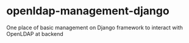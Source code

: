 # openldap-management-django
One place of basic management on Django framework to interact with OpenLDAP at backend 
